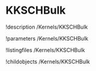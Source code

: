 <!-- MOOSE Documentation Stub: Remove this when content is added. -->

# KKSCHBulk
!description /Kernels/KKSCHBulk

!parameters /Kernels/KKSCHBulk

!listingfiles /Kernels/KKSCHBulk

!childobjects /Kernels/KKSCHBulk
